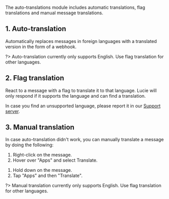 The auto-translations module includes automatic translations, flag translations and manual message translations.

## 1. Auto-translation

Automatically replaces messages in foreign languages with a translated version in the form of a webhook.

?> Auto-translation currently only supports English. Use flag translation for other languages.

## 2. Flag translation

React to a message with a flag to translate it to that language. Lucie will only respond if it supports the language and can find a translation.

In case you find an unsupported language, please report it in our [Support server](https://lucie.gg/server).

## 3. Manual translation

In case auto-translation didn't work, you can manually translate a message by doing the following:

<!-- tabs:start -->

<!-- tab:PC -->
1. Right-click on the message.
2. Hover over "Apps" and select Translate.

<!-- tab:Mobile -->
1. Hold down on the message.
2. Tap "Apps" and then "Translate".

<!-- tabs:end -->

?> Manual translation currently only supports English. Use flag translation for other languages.
